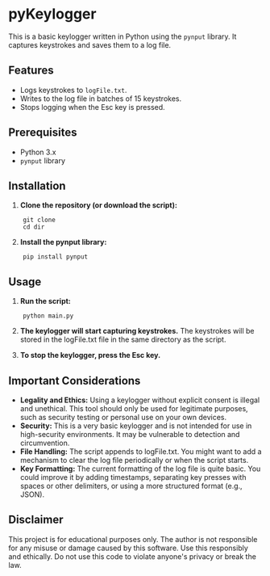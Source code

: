 ﻿# pyKeylogger

This is a basic keylogger written in Python using the `pynput` library. It captures keystrokes and saves them to a log file.

## Features

*   Logs keystrokes to `logFile.txt`.
*   Writes to the log file in batches of 15 keystrokes.
*   Stops logging when the Esc key is pressed.

## Prerequisites

*   Python 3.x
*   `pynput` library

## Installation

1.  **Clone the repository (or download the script):**

```
    git clone 
    cd dir
```


2.  **Install the pynput library:**

```
    pip install pynput
```


## Usage

1.  **Run the script:**

```
    python main.py
```


2.  **The keylogger will start capturing keystrokes.**  The keystrokes will be stored in the logFile.txt file in the same directory as the script.

3.  **To stop the keylogger, press the Esc key.**



## Important Considerations

*   **Legality and Ethics:** Using a keylogger without explicit consent is illegal and unethical. This tool should only be used for legitimate purposes, such as security testing or personal use on your own devices.
*   **Security:** This is a very basic keylogger and is not intended for use in high-security environments. It may be vulnerable to detection and circumvention.
*   **File Handling:** The script appends to logFile.txt. You might want to add a mechanism to clear the log file periodically or when the script starts.
*   **Key Formatting:** The current formatting of the log file is quite basic. You could improve it by adding timestamps, separating key presses with spaces or other delimiters, or using a more structured format (e.g., JSON).

## Disclaimer

This project is for educational purposes only. The author is not responsible for any misuse or damage caused by this software.  Use this responsibly and ethically.  Do not use this code to violate anyone's privacy or break the law.
